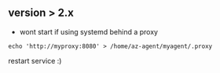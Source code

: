 ## version > 2.x

* wont start if using systemd behind a proxy

`echo 'http://myproxy:8080' > /home/az-agent/myagent/.proxy`

restart service :)
